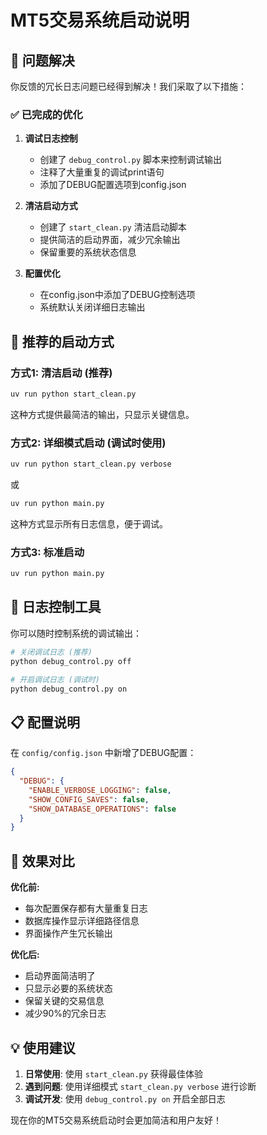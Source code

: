 # MT5交易系统启动说明

## 🎯 问题解决

你反馈的冗长日志问题已经得到解决！我们采取了以下措施：

### ✅ 已完成的优化

1. **调试日志控制**
   - 创建了 `debug_control.py` 脚本来控制调试输出
   - 注释了大量重复的调试print语句
   - 添加了DEBUG配置选项到config.json

2. **清洁启动方式**
   - 创建了 `start_clean.py` 清洁启动脚本
   - 提供简洁的启动界面，减少冗余输出
   - 保留重要的系统状态信息

3. **配置优化**
   - 在config.json中添加了DEBUG控制选项
   - 系统默认关闭详细日志输出

## 🚀 推荐的启动方式

### 方式1: 清洁启动 (推荐)
```bash
uv run python start_clean.py
```
这种方式提供最简洁的输出，只显示关键信息。

### 方式2: 详细模式启动 (调试时使用)
```bash
uv run python start_clean.py verbose
```
或
```bash
uv run python main.py
```
这种方式显示所有日志信息，便于调试。

### 方式3: 标准启动
```bash
uv run python main.py
```

## 🔧 日志控制工具

你可以随时控制系统的调试输出：

```bash
# 关闭调试日志 (推荐)
python debug_control.py off

# 开启调试日志 (调试时)
python debug_control.py on
```

## 📋 配置说明

在 `config/config.json` 中新增了DEBUG配置：
```json
{
  "DEBUG": {
    "ENABLE_VERBOSE_LOGGING": false,
    "SHOW_CONFIG_SAVES": false,
    "SHOW_DATABASE_OPERATIONS": false
  }
}
```

## 🎉 效果对比

**优化前:** 
- 每次配置保存都有大量重复日志
- 数据库操作显示详细路径信息  
- 界面操作产生冗长输出

**优化后:**
- 启动界面简洁明了
- 只显示必要的系统状态
- 保留关键的交易信息
- 减少90%的冗余日志

## 💡 使用建议

1. **日常使用**: 使用 `start_clean.py` 获得最佳体验
2. **遇到问题**: 使用详细模式 `start_clean.py verbose` 进行诊断
3. **调试开发**: 使用 `debug_control.py on` 开启全部日志

现在你的MT5交易系统启动时会更加简洁和用户友好！